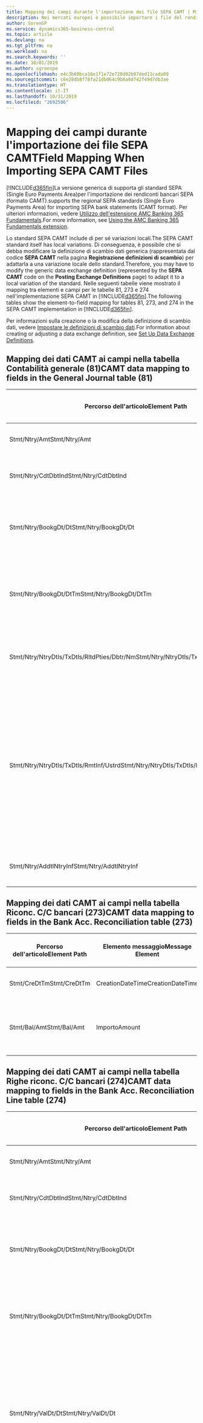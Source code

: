 ```yaml
---
title: Mapping dei campi durante l'importazione dei file SEPA CAMT | Microsoft Docs
description: Nei mercati europei è possibile importare i file del rendiconto bancario negli standard SEPA (Single Euro Payments Area) locali.
author: SorenGP
ms.service: dynamics365-business-central
ms.topic: article
ms.devlang: na
ms.tgt_pltfrm: na
ms.workload: na
ms.search.keywords: ''
ms.date: 10/01/2019
ms.author: sgroespe
ms.openlocfilehash: e4c3b60bca16e1f1e72e728d02b07ded11cada09
ms.sourcegitcommit: c6e28db8f78fa21db064c9b8a8d742f49d7db3ae
ms.translationtype: HT
ms.contentlocale: it-IT
ms.lasthandoff: 10/31/2019
ms.locfileid: "2692586"
---
```

# <a name="field-mapping-when-importing-sepa-camt-files"></a><span data-ttu-id="cedfc-103">Mapping dei campi durante l'importazione dei file SEPA CAMT</span><span class="sxs-lookup"><span data-stu-id="cedfc-103">Field Mapping When Importing SEPA CAMT Files</span></span>
[!INCLUDE[d365fin](includes/d365fin_md.md)]<span data-ttu-id="cedfc-104">La versione generica di  supporta gli standard SEPA (Single Euro Payments Area)per l'importazione dei rendiconti bancari SEPA (formato CAMT).</span><span class="sxs-lookup"><span data-stu-id="cedfc-104">supports the regional SEPA standards (Single Euro Payments Area) for importing SEPA bank statements (CAMT format).</span></span> <span data-ttu-id="cedfc-105">Per ulteriori informazioni, vedere [Utilizzo dell'estensione AMC Banking 365 Fundamentals](ui-extensions-amc-banking.md).</span><span class="sxs-lookup"><span data-stu-id="cedfc-105">For more information, see [Using the AMC Banking 365 Fundamentals extension](ui-extensions-amc-banking.md).</span></span>  

 <span data-ttu-id="cedfc-106">Lo standard SEPA CAMT include di per sé variazioni locali.</span><span class="sxs-lookup"><span data-stu-id="cedfc-106">The SEPA CAMT standard itself has local variations.</span></span> <span data-ttu-id="cedfc-107">Di conseguenza, è possibile che si debba modificare la definizione di scambio dati generica (rappresentata dal codice **SEPA CAMT** nella pagina **Registrazione definizioni di scambio**) per adattarla a una variazione locale dello standard.</span><span class="sxs-lookup"><span data-stu-id="cedfc-107">Therefore, you may have to modify the generic data exchange definition (represented by the **SEPA CAMT** code on the **Posting Exchange Definitions** page) to adapt it to a local variation of the standard.</span></span> <span data-ttu-id="cedfc-108">Nelle seguenti tabelle viene mostrato il mapping tra elementi e campi per le tabelle 81, 273 e 274 nell'implementazione SEPA CAMT in [!INCLUDE[d365fin](includes/d365fin_md.md)].</span><span class="sxs-lookup"><span data-stu-id="cedfc-108">The following tables show the element-to-field mapping for tables 81, 273, and 274 in the SEPA CAMT implementation in [!INCLUDE[d365fin](includes/d365fin_md.md)].</span></span>  

 <span data-ttu-id="cedfc-109">Per informazioni sulla creazione o la modifica della definizione di scambio dati, vedere [Impostare le definizioni di scambio dati](across-how-to-set-up-data-exchange-definitions.md).</span><span class="sxs-lookup"><span data-stu-id="cedfc-109">For information about creating or adjusting a data exchange definition, see [Set Up Data Exchange Definitions](across-how-to-set-up-data-exchange-definitions.md).</span></span>  

## <a name="camt-data-mapping-to-fields-in-the-general-journal-table-81"></a><span data-ttu-id="cedfc-110">Mapping dei dati CAMT ai campi nella tabella Contabilità generale (81)</span><span class="sxs-lookup"><span data-stu-id="cedfc-110">CAMT data mapping to fields in the General Journal table (81)</span></span>  

|<span data-ttu-id="cedfc-111">Percorso dell'articolo</span><span class="sxs-lookup"><span data-stu-id="cedfc-111">Element Path</span></span>|<span data-ttu-id="cedfc-112">Elemento messaggio</span><span class="sxs-lookup"><span data-stu-id="cedfc-112">Message Element</span></span>|<span data-ttu-id="cedfc-113">Tipo di dati</span><span class="sxs-lookup"><span data-stu-id="cedfc-113">Data Type</span></span>|<span data-ttu-id="cedfc-114">Descrizione</span><span class="sxs-lookup"><span data-stu-id="cedfc-114">Description</span></span>|<span data-ttu-id="cedfc-115">Identificatore segno negativo</span><span class="sxs-lookup"><span data-stu-id="cedfc-115">Negative-Sign Identifier</span></span>|<span data-ttu-id="cedfc-116">Nr. campo</span><span class="sxs-lookup"><span data-stu-id="cedfc-116">Field No.</span></span>|<span data-ttu-id="cedfc-117">Nome campo</span><span class="sxs-lookup"><span data-stu-id="cedfc-117">Field Name</span></span>|  
|------------------|---------------------|---------------|-----------------|-------------------------------|---------------|----------------|  
|<span data-ttu-id="cedfc-118">Stmt/Ntry/Amt</span><span class="sxs-lookup"><span data-stu-id="cedfc-118">Stmt/Ntry/Amt</span></span>|<span data-ttu-id="cedfc-119">Importo</span><span class="sxs-lookup"><span data-stu-id="cedfc-119">Amount</span></span>|<span data-ttu-id="cedfc-120">Decimale</span><span class="sxs-lookup"><span data-stu-id="cedfc-120">Decimal</span></span>|<span data-ttu-id="cedfc-121">Specifica l'importo di denaro nel movimento cassa.</span><span class="sxs-lookup"><span data-stu-id="cedfc-121">The amount of money in the cash entry</span></span>||<span data-ttu-id="cedfc-122">13</span><span class="sxs-lookup"><span data-stu-id="cedfc-122">13</span></span>|<span data-ttu-id="cedfc-123">Importo</span><span class="sxs-lookup"><span data-stu-id="cedfc-123">Amount</span></span>|  
|<span data-ttu-id="cedfc-124">Stmt/Ntry/CdtDbtInd</span><span class="sxs-lookup"><span data-stu-id="cedfc-124">Stmt/Ntry/CdtDbtInd</span></span>|<span data-ttu-id="cedfc-125">CreditDebitIndicator</span><span class="sxs-lookup"><span data-stu-id="cedfc-125">CreditDebitIndicator</span></span>|<span data-ttu-id="cedfc-126">Testo</span><span class="sxs-lookup"><span data-stu-id="cedfc-126">Text</span></span>|<span data-ttu-id="cedfc-127">Indica se il movimento è un credito o un debito</span><span class="sxs-lookup"><span data-stu-id="cedfc-127">Indicates whether the entry is a credit or a debit entry</span></span>|<span data-ttu-id="cedfc-128">DBIT</span><span class="sxs-lookup"><span data-stu-id="cedfc-128">DBIT</span></span>|<span data-ttu-id="cedfc-129">13</span><span class="sxs-lookup"><span data-stu-id="cedfc-129">13</span></span>|<span data-ttu-id="cedfc-130">Importo</span><span class="sxs-lookup"><span data-stu-id="cedfc-130">Amount</span></span>|  
|<span data-ttu-id="cedfc-131">Stmt/Ntry/BookgDt/Dt</span><span class="sxs-lookup"><span data-stu-id="cedfc-131">Stmt/Ntry/BookgDt/Dt</span></span>|<span data-ttu-id="cedfc-132">Data</span><span class="sxs-lookup"><span data-stu-id="cedfc-132">Date</span></span>|<span data-ttu-id="cedfc-133">Data</span><span class="sxs-lookup"><span data-stu-id="cedfc-133">Date</span></span>|<span data-ttu-id="cedfc-134">Data in cui un movimento viene registrato in un conto nei registri di chi utilizza il conto</span><span class="sxs-lookup"><span data-stu-id="cedfc-134">The date when an entry is posted to an account on the account servicer's books</span></span>||<span data-ttu-id="cedfc-135">5</span><span class="sxs-lookup"><span data-stu-id="cedfc-135">5</span></span>|<span data-ttu-id="cedfc-136">Data di registrazione:</span><span class="sxs-lookup"><span data-stu-id="cedfc-136">Posting Date</span></span>|  
|<span data-ttu-id="cedfc-137">Stmt/Ntry/BookgDt/DtTm</span><span class="sxs-lookup"><span data-stu-id="cedfc-137">Stmt/Ntry/BookgDt/DtTm</span></span>|<span data-ttu-id="cedfc-138">DataOra</span><span class="sxs-lookup"><span data-stu-id="cedfc-138">DateTime</span></span>|<span data-ttu-id="cedfc-139">DataOra</span><span class="sxs-lookup"><span data-stu-id="cedfc-139">DateTime</span></span>|<span data-ttu-id="cedfc-140">Data e ora in cui un movimento viene registrato in un conto nei registri di chi utilizza il conto</span><span class="sxs-lookup"><span data-stu-id="cedfc-140">The date and time when an entry is posted to an account on the account servicer's books</span></span>||<span data-ttu-id="cedfc-141">5</span><span class="sxs-lookup"><span data-stu-id="cedfc-141">5</span></span>|<span data-ttu-id="cedfc-142">Data di registrazione:</span><span class="sxs-lookup"><span data-stu-id="cedfc-142">Posting Date</span></span>|  
|<span data-ttu-id="cedfc-143">Stmt/Ntry/NtryDtls/TxDtls/RltdPties/Dbtr/Nm</span><span class="sxs-lookup"><span data-stu-id="cedfc-143">Stmt/Ntry/NtryDtls/TxDtls/RltdPties/Dbtr/Nm</span></span>|<span data-ttu-id="cedfc-144">Nome</span><span class="sxs-lookup"><span data-stu-id="cedfc-144">Name</span></span>|<span data-ttu-id="cedfc-145">Testo</span><span class="sxs-lookup"><span data-stu-id="cedfc-145">Text</span></span>|<span data-ttu-id="cedfc-146">Nome della parte che deve una somma di denaro al creditore (finale)</span><span class="sxs-lookup"><span data-stu-id="cedfc-146">The name of the party that owes an amount of money to the (ultimate) creditor</span></span>||<span data-ttu-id="cedfc-147">1221</span><span class="sxs-lookup"><span data-stu-id="cedfc-147">1221</span></span>|<span data-ttu-id="cedfc-148">Informazioni sul pagante</span><span class="sxs-lookup"><span data-stu-id="cedfc-148">Payer Information</span></span>|  
|<span data-ttu-id="cedfc-149">Stmt/Ntry/NtryDtls/TxDtls/RmtInf/Ustrd</span><span class="sxs-lookup"><span data-stu-id="cedfc-149">Stmt/Ntry/NtryDtls/TxDtls/RmtInf/Ustrd</span></span>|<span data-ttu-id="cedfc-150">Non strutturato</span><span class="sxs-lookup"><span data-stu-id="cedfc-150">Unstructured</span></span>|<span data-ttu-id="cedfc-151">Testo</span><span class="sxs-lookup"><span data-stu-id="cedfc-151">Text</span></span>|<span data-ttu-id="cedfc-152">Informazioni fornite per consentire la corrispondenza o riconciliazione di un movimento con gli articoli oggetto del pagamento, come le fatture aziendali in un sistema conto clienti, in un form non strutturato</span><span class="sxs-lookup"><span data-stu-id="cedfc-152">Information supplied to enable the matching/reconciliation of an entry with the items that the payment is intended to settle, such as commercial invoices in an accounts-receivable system, in an unstructured form</span></span>||<span data-ttu-id="cedfc-153">8</span><span class="sxs-lookup"><span data-stu-id="cedfc-153">8</span></span>|<span data-ttu-id="cedfc-154">Descrizione</span><span class="sxs-lookup"><span data-stu-id="cedfc-154">Description</span></span>|  
|<span data-ttu-id="cedfc-155">Stmt/Ntry/AddtlNtryInf</span><span class="sxs-lookup"><span data-stu-id="cedfc-155">Stmt/Ntry/AddtlNtryInf</span></span>|<span data-ttu-id="cedfc-156">AdditionalEntryInformation</span><span class="sxs-lookup"><span data-stu-id="cedfc-156">AdditionalEntryInformation</span></span>|<span data-ttu-id="cedfc-157">Testo</span><span class="sxs-lookup"><span data-stu-id="cedfc-157">Text</span></span>|<span data-ttu-id="cedfc-158">Informazioni aggiuntive relative al movimento</span><span class="sxs-lookup"><span data-stu-id="cedfc-158">Additional information about the entry</span></span>||<span data-ttu-id="cedfc-159">1222</span><span class="sxs-lookup"><span data-stu-id="cedfc-159">1222</span></span>|<span data-ttu-id="cedfc-160">Informazioni sulla transazione</span><span class="sxs-lookup"><span data-stu-id="cedfc-160">Transaction Information</span></span>|  

## <a name="camt-data-mapping-to-fields-in-the-bank-acc-reconciliation-table-273"></a><span data-ttu-id="cedfc-161">Mapping dei dati CAMT ai campi nella tabella Riconc. C/C bancari (273)</span><span class="sxs-lookup"><span data-stu-id="cedfc-161">CAMT data mapping to fields in the Bank Acc. Reconciliation table (273)</span></span>  

|<span data-ttu-id="cedfc-162">Percorso dell'articolo</span><span class="sxs-lookup"><span data-stu-id="cedfc-162">Element Path</span></span>|<span data-ttu-id="cedfc-163">Elemento messaggio</span><span class="sxs-lookup"><span data-stu-id="cedfc-163">Message Element</span></span>|<span data-ttu-id="cedfc-164">Tipo di dati</span><span class="sxs-lookup"><span data-stu-id="cedfc-164">Data Type</span></span>|<span data-ttu-id="cedfc-165">Descrizione</span><span class="sxs-lookup"><span data-stu-id="cedfc-165">Description</span></span>|<span data-ttu-id="cedfc-166">Identificatore segno negativo</span><span class="sxs-lookup"><span data-stu-id="cedfc-166">Negative-Sign Identifier</span></span>|<span data-ttu-id="cedfc-167">Nr. campo</span><span class="sxs-lookup"><span data-stu-id="cedfc-167">Field No.</span></span>|<span data-ttu-id="cedfc-168">Nome campo</span><span class="sxs-lookup"><span data-stu-id="cedfc-168">Field Name</span></span>|  
|------------------|---------------------|---------------|-----------------|-------------------------------|---------------|----------------|  
|<span data-ttu-id="cedfc-169">Stmt/CreDtTm</span><span class="sxs-lookup"><span data-stu-id="cedfc-169">Stmt/CreDtTm</span></span>|<span data-ttu-id="cedfc-170">CreationDateTime</span><span class="sxs-lookup"><span data-stu-id="cedfc-170">CreationDateTime</span></span>|<span data-ttu-id="cedfc-171">Data</span><span class="sxs-lookup"><span data-stu-id="cedfc-171">Date</span></span>|<span data-ttu-id="cedfc-172">Data e ora di creazione del messaggio</span><span class="sxs-lookup"><span data-stu-id="cedfc-172">The date and time when the message was created</span></span>||<span data-ttu-id="cedfc-173">3</span><span class="sxs-lookup"><span data-stu-id="cedfc-173">3</span></span>|<span data-ttu-id="cedfc-174">Data estratto conto</span><span class="sxs-lookup"><span data-stu-id="cedfc-174">Statement Date</span></span>|  
|<span data-ttu-id="cedfc-175">Stmt/Bal/Amt</span><span class="sxs-lookup"><span data-stu-id="cedfc-175">Stmt/Bal/Amt</span></span>|<span data-ttu-id="cedfc-176">Importo</span><span class="sxs-lookup"><span data-stu-id="cedfc-176">Amount</span></span>|<span data-ttu-id="cedfc-177">Decimale</span><span class="sxs-lookup"><span data-stu-id="cedfc-177">Decimal</span></span>|<span data-ttu-id="cedfc-178">Importo risultante dagli importi al netto per tutti i movimenti dare e avere</span><span class="sxs-lookup"><span data-stu-id="cedfc-178">The amount resulting from the netted amounts for all debit and credit entries</span></span>||<span data-ttu-id="cedfc-179">4</span><span class="sxs-lookup"><span data-stu-id="cedfc-179">4</span></span>|<span data-ttu-id="cedfc-180">Saldo finale estratto conto</span><span class="sxs-lookup"><span data-stu-id="cedfc-180">Statement Ending Balance</span></span>|  

## <a name="camt-data-mapping-to-fields-in-the-bank-acc-reconciliation-line-table-274"></a><span data-ttu-id="cedfc-181">Mapping dei dati CAMT ai campi nella tabella Righe riconc. C/C bancari (274)</span><span class="sxs-lookup"><span data-stu-id="cedfc-181">CAMT data mapping to fields in the Bank Acc. Reconciliation Line table (274)</span></span>  

|<span data-ttu-id="cedfc-182">Percorso dell'articolo</span><span class="sxs-lookup"><span data-stu-id="cedfc-182">Element Path</span></span>|<span data-ttu-id="cedfc-183">Elemento messaggio</span><span class="sxs-lookup"><span data-stu-id="cedfc-183">Message Element</span></span>|<span data-ttu-id="cedfc-184">Tipo di dati</span><span class="sxs-lookup"><span data-stu-id="cedfc-184">Data Type</span></span>|<span data-ttu-id="cedfc-185">Descrizione</span><span class="sxs-lookup"><span data-stu-id="cedfc-185">Description</span></span>|<span data-ttu-id="cedfc-186">Identificatore segno negativo</span><span class="sxs-lookup"><span data-stu-id="cedfc-186">Negative-Sign Identifier</span></span>|<span data-ttu-id="cedfc-187">Nr. campo</span><span class="sxs-lookup"><span data-stu-id="cedfc-187">Field No.</span></span>|<span data-ttu-id="cedfc-188">Nome campo</span><span class="sxs-lookup"><span data-stu-id="cedfc-188">Field Name</span></span>|  
|------------------|---------------------|---------------|-----------------|-------------------------------|---------------|----------------|  
|<span data-ttu-id="cedfc-189">Stmt/Ntry/Amt</span><span class="sxs-lookup"><span data-stu-id="cedfc-189">Stmt/Ntry/Amt</span></span>|<span data-ttu-id="cedfc-190">Importo</span><span class="sxs-lookup"><span data-stu-id="cedfc-190">Amount</span></span>|<span data-ttu-id="cedfc-191">Decimale</span><span class="sxs-lookup"><span data-stu-id="cedfc-191">Decimal</span></span>|<span data-ttu-id="cedfc-192">Specifica l'importo di denaro nel movimento cassa.</span><span class="sxs-lookup"><span data-stu-id="cedfc-192">The amount of money in the cash entry</span></span>||<span data-ttu-id="cedfc-193">7</span><span class="sxs-lookup"><span data-stu-id="cedfc-193">7</span></span>|<span data-ttu-id="cedfc-194">Importo estratto conto</span><span class="sxs-lookup"><span data-stu-id="cedfc-194">Statement Amount</span></span>|  
|<span data-ttu-id="cedfc-195">Stmt/Ntry/CdtDbtInd</span><span class="sxs-lookup"><span data-stu-id="cedfc-195">Stmt/Ntry/CdtDbtInd</span></span>|<span data-ttu-id="cedfc-196">CreditDebitIndicator</span><span class="sxs-lookup"><span data-stu-id="cedfc-196">CreditDebitIndicator</span></span>|<span data-ttu-id="cedfc-197">Testo</span><span class="sxs-lookup"><span data-stu-id="cedfc-197">Text</span></span>|<span data-ttu-id="cedfc-198">Indica se il movimento è un credito o un debito</span><span class="sxs-lookup"><span data-stu-id="cedfc-198">Indicates whether the entry is a credit or a debit entry</span></span>|<span data-ttu-id="cedfc-199">DBIT</span><span class="sxs-lookup"><span data-stu-id="cedfc-199">DBIT</span></span>|<span data-ttu-id="cedfc-200">7</span><span class="sxs-lookup"><span data-stu-id="cedfc-200">7</span></span>|<span data-ttu-id="cedfc-201">Importo estratto conto</span><span class="sxs-lookup"><span data-stu-id="cedfc-201">Statement Amount</span></span>|  
|<span data-ttu-id="cedfc-202">Stmt/Ntry/BookgDt/Dt</span><span class="sxs-lookup"><span data-stu-id="cedfc-202">Stmt/Ntry/BookgDt/Dt</span></span>|<span data-ttu-id="cedfc-203">Data</span><span class="sxs-lookup"><span data-stu-id="cedfc-203">Date</span></span>|<span data-ttu-id="cedfc-204">Data</span><span class="sxs-lookup"><span data-stu-id="cedfc-204">Date</span></span>|<span data-ttu-id="cedfc-205">Data in cui un movimento viene registrato in un conto nei registri di chi utilizza il conto</span><span class="sxs-lookup"><span data-stu-id="cedfc-205">The date when an entry is posted to an account on the account servicer's books</span></span>||<span data-ttu-id="cedfc-206">5</span><span class="sxs-lookup"><span data-stu-id="cedfc-206">5</span></span>|<span data-ttu-id="cedfc-207">Data transazione</span><span class="sxs-lookup"><span data-stu-id="cedfc-207">Transaction Date</span></span>|  
|<span data-ttu-id="cedfc-208">Stmt/Ntry/BookgDt/DtTm</span><span class="sxs-lookup"><span data-stu-id="cedfc-208">Stmt/Ntry/BookgDt/DtTm</span></span>|<span data-ttu-id="cedfc-209">DataOra</span><span class="sxs-lookup"><span data-stu-id="cedfc-209">DateTime</span></span>|<span data-ttu-id="cedfc-210">DataOra</span><span class="sxs-lookup"><span data-stu-id="cedfc-210">DateTime</span></span>|<span data-ttu-id="cedfc-211">Data e ora in cui un movimento viene registrato in un conto nei registri di chi utilizza il conto</span><span class="sxs-lookup"><span data-stu-id="cedfc-211">The date and time when an entry is posted to an account on the account servicer's books</span></span>||<span data-ttu-id="cedfc-212">5</span><span class="sxs-lookup"><span data-stu-id="cedfc-212">5</span></span>|<span data-ttu-id="cedfc-213">Data transazione</span><span class="sxs-lookup"><span data-stu-id="cedfc-213">Transaction Date</span></span>|  
|<span data-ttu-id="cedfc-214">Stmt/Ntry/ValDt/Dt</span><span class="sxs-lookup"><span data-stu-id="cedfc-214">Stmt/Ntry/ValDt/Dt</span></span>|<span data-ttu-id="cedfc-215">Data</span><span class="sxs-lookup"><span data-stu-id="cedfc-215">Date</span></span>|<span data-ttu-id="cedfc-216">Data</span><span class="sxs-lookup"><span data-stu-id="cedfc-216">Date</span></span>|<span data-ttu-id="cedfc-217">Data in cui i cespiti diventano disponibili al proprietario del conto nel caso di un movimento in avere o cessano di essere disponibili nel caso di un movimento in dare</span><span class="sxs-lookup"><span data-stu-id="cedfc-217">The date when assets become available to the account owner in case of a credit entry, or cease to be available to the account owner in case of a debit entry</span></span>||<span data-ttu-id="cedfc-218">12</span><span class="sxs-lookup"><span data-stu-id="cedfc-218">12</span></span>|<span data-ttu-id="cedfc-219">Data valuta</span><span class="sxs-lookup"><span data-stu-id="cedfc-219">Value Date</span></span>|  
|<span data-ttu-id="cedfc-220">Stmt/Ntry/ValDt/DtTm</span><span class="sxs-lookup"><span data-stu-id="cedfc-220">Stmt/Ntry/ValDt/DtTm</span></span>|<span data-ttu-id="cedfc-221">DataOra</span><span class="sxs-lookup"><span data-stu-id="cedfc-221">DateTime</span></span>|<span data-ttu-id="cedfc-222">DataOra</span><span class="sxs-lookup"><span data-stu-id="cedfc-222">DateTime</span></span>|<span data-ttu-id="cedfc-223">Data e ora in cui i cespiti diventano disponibili al proprietario del conto nel caso di un movimento in avere o cessano di essere disponibili nel caso di un movimento in dare</span><span class="sxs-lookup"><span data-stu-id="cedfc-223">The date and time when assets become available to the account owner in case of a credit entry, or cease to be available to the account owner in case of a debit entry</span></span>||<span data-ttu-id="cedfc-224">12</span><span class="sxs-lookup"><span data-stu-id="cedfc-224">12</span></span>|<span data-ttu-id="cedfc-225">Data valuta</span><span class="sxs-lookup"><span data-stu-id="cedfc-225">Value Date</span></span>|  
|<span data-ttu-id="cedfc-226">Stmt/Ntry/NtryDtls/TxDtls/RltdPties/Dbtr/Nm</span><span class="sxs-lookup"><span data-stu-id="cedfc-226">Stmt/Ntry/NtryDtls/TxDtls/RltdPties/Dbtr/Nm</span></span>|<span data-ttu-id="cedfc-227">Nome</span><span class="sxs-lookup"><span data-stu-id="cedfc-227">Name</span></span>|<span data-ttu-id="cedfc-228">Testo</span><span class="sxs-lookup"><span data-stu-id="cedfc-228">Text</span></span>|<span data-ttu-id="cedfc-229">Nome della parte che deve una somma di denaro al creditore (finale)</span><span class="sxs-lookup"><span data-stu-id="cedfc-229">The name of the party that owes an amount of money to the (ultimate) creditor</span></span>||<span data-ttu-id="cedfc-230">15</span><span class="sxs-lookup"><span data-stu-id="cedfc-230">15</span></span>|<span data-ttu-id="cedfc-231">Informazioni sul pagante</span><span class="sxs-lookup"><span data-stu-id="cedfc-231">Payer Information</span></span>|  
|<span data-ttu-id="cedfc-232">Stmt/Ntry/NtryDtls/TxDtls/RmtInf/Ustrd</span><span class="sxs-lookup"><span data-stu-id="cedfc-232">Stmt/Ntry/NtryDtls/TxDtls/RmtInf/Ustrd</span></span>|<span data-ttu-id="cedfc-233">Non strutturato</span><span class="sxs-lookup"><span data-stu-id="cedfc-233">Unstructured</span></span>|<span data-ttu-id="cedfc-234">Testo</span><span class="sxs-lookup"><span data-stu-id="cedfc-234">Text</span></span>|<span data-ttu-id="cedfc-235">Informazioni fornite per consentire la corrispondenza o riconciliazione di un movimento con gli articoli oggetto del pagamento, come le fatture aziendali in un sistema conto clienti, in un form non strutturato</span><span class="sxs-lookup"><span data-stu-id="cedfc-235">Information supplied to enable the matching/reconciliation of an entry with the items that the payment is intended to settle, such as commercial invoices in an accounts-receivable system, in an unstructured form</span></span>||<span data-ttu-id="cedfc-236">6</span><span class="sxs-lookup"><span data-stu-id="cedfc-236">6</span></span>|<span data-ttu-id="cedfc-237">Descrizione</span><span class="sxs-lookup"><span data-stu-id="cedfc-237">Description</span></span>|  
|<span data-ttu-id="cedfc-238">Stmt/Ntry/AddtlNtryInf</span><span class="sxs-lookup"><span data-stu-id="cedfc-238">Stmt/Ntry/AddtlNtryInf</span></span>|<span data-ttu-id="cedfc-239">AdditionalEntryInformation</span><span class="sxs-lookup"><span data-stu-id="cedfc-239">AdditionalEntryInformation</span></span>|<span data-ttu-id="cedfc-240">Testo</span><span class="sxs-lookup"><span data-stu-id="cedfc-240">Text</span></span>|<span data-ttu-id="cedfc-241">Informazioni aggiuntive relative al movimento</span><span class="sxs-lookup"><span data-stu-id="cedfc-241">Additional information about the entry</span></span>||<span data-ttu-id="cedfc-242">16</span><span class="sxs-lookup"><span data-stu-id="cedfc-242">16</span></span>|<span data-ttu-id="cedfc-243">Informazioni sulla transazione</span><span class="sxs-lookup"><span data-stu-id="cedfc-243">Transaction Information</span></span>|  

 <span data-ttu-id="cedfc-244">Gli elementi nel nodo **Ntry** importati in [!INCLUDE[d365fin](includes/d365fin_md.md)], ma di cui non è stato eseguito il mapping ad alcun campo, vengono memorizzati nella tabella **Registrazione definizione colonna scambio dati**.</span><span class="sxs-lookup"><span data-stu-id="cedfc-244">Elements in the **Ntry** node that are imported into [!INCLUDE[d365fin](includes/d365fin_md.md)] but not mapped to any fields are stored in the **Posting Exch. Column Def** table.</span></span> <span data-ttu-id="cedfc-245">Gli utenti possono vedere gli elementi nelle pagine **Registrazione riconciliazione pagamenti**, **Collegamento pagamenti** e **Riconciliazioni C/C bancari** scegliendo l'azione **Dettagli riga rendiconto bancario**.</span><span class="sxs-lookup"><span data-stu-id="cedfc-245">Users can view these elements from the **Payment Reconciliation Journal**, **Payment Application**, and **Bank Acc. Reconciliation** pages by choosing the **Bank Statement Line Details** action.</span></span> <span data-ttu-id="cedfc-246">Per ulteriori informazioni, vedere [Riconciliare i pagamenti utilizzando il collegamento automatico](receivables-how-reconcile-payments-auto-application.md).</span><span class="sxs-lookup"><span data-stu-id="cedfc-246">For more information, see [Reconcile Payments Using Automatic Application](receivables-how-reconcile-payments-auto-application.md).</span></span>  
## <a name="see-also"></a><span data-ttu-id="cedfc-247">Vedere anche</span><span class="sxs-lookup"><span data-stu-id="cedfc-247">See Also</span></span>  
[<span data-ttu-id="cedfc-248">Impostazione dello scambio di dati</span><span class="sxs-lookup"><span data-stu-id="cedfc-248">Setting Up Data Exchange</span></span>](across-set-up-data-exchange.md)  
[<span data-ttu-id="cedfc-249">Scambio di dati in modalità elettronica</span><span class="sxs-lookup"><span data-stu-id="cedfc-249">Exchanging Data Electronically</span></span>](across-data-exchange.md)  
<span data-ttu-id="cedfc-250">[Utilizzo dell'estensione AMC Banking 365 Fundamentals](ui-extensions-amc-banking.md) </span><span class="sxs-lookup"><span data-stu-id="cedfc-250">[Using the AMC Banking 365 Fundamentals extension](ui-extensions-amc-banking.md) </span></span>  
[<span data-ttu-id="cedfc-251">Utilizzare gli schemi XML per preparare le definizioni di scambio dati</span><span class="sxs-lookup"><span data-stu-id="cedfc-251">Use XML Schemas to Prepare Data Exchange Definitions</span></span>](across-how-to-use-xml-schemas-to-prepare-data-exchange-definitions.md)  
[<span data-ttu-id="cedfc-252">Riconciliare i pagamenti utilizzando il collegamento automatico</span><span class="sxs-lookup"><span data-stu-id="cedfc-252">Reconcile Payments Using Automatic Application</span></span>](receivables-how-reconcile-payments-auto-application.md)  
